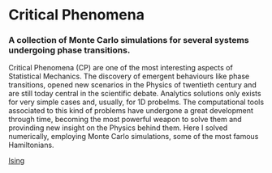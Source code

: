 # Critical Phenomena
### A collection of Monte Carlo simulations for several systems undergoing phase transitions.

Critical Phenomena (CP) are one of the most interesting aspects of Statistical Mechanics. The discovery of emergent behaviours like phase transitions, opened new scenarios in the Physics of twentieth century and are still today central in the scientific debate. Analytics solutions only exists for very simple cases and, usually, for 1D probelms. The computational tools associated to this kind of problems have undergone a great development through time, becoming the most powerful weapon to solve them and provinding new insight on the Physics behind them. Here I solved numerically, employing Monte Carlo simulations, some of the most famous Hamiltonians.

[Ising](https://github.com/raffaelecampanile/Critical_Phenomena/tree/master/Ising)
